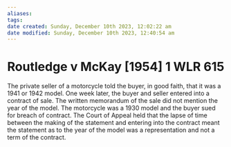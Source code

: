 ```yaml
---
aliases: 
tags: 
date created: Sunday, December 10th 2023, 12:02:22 am
date modified: Sunday, December 10th 2023, 12:40:54 am
---
```


# Routledge v McKay [1954] 1 WLR 615

The private seller of a motorcycle told the buyer, in good faith, that it was a 1941 or 1942 model. One week later, the buyer and seller entered into a contract of sale. The written memorandum of the sale did not mention the year of the model. The motorcycle was a 1930 model and the buyer sued for breach of contract. The Court of Appeal held that the lapse of time between the making of the statement and entering into the contract meant the statement as to the year of the model was a representation and not a term of the contract.
